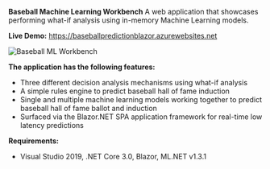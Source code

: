 **Baseball Machine Learning Workbench**
A web application that showcases performing what-if analysis using in-memory Machine Learning models. 

**Live Demo:** https://baseballpredictionblazor.azurewebsites.net

![Baseball ML Workbench](https://github.com/bartczernicki/MachineLearning-BaseballPrediction-BlazorApp/blob/master/BaseballMLWorkbenchDemo.gif)

**The application has the following features:**
* Three different decision analysis mechanisms using what-if analysis
* A simple rules engine to predict baseball hall of fame induction
* Single and multiple machine learning models working together to predict baseball hall of fame ballot and induction
* Surfaced via the Blazor.NET SPA application framework for real-time low latency predictions

**Requirements:**
* Visual Studio 2019, .NET Core 3.0, Blazor, ML.NET v1.3.1

